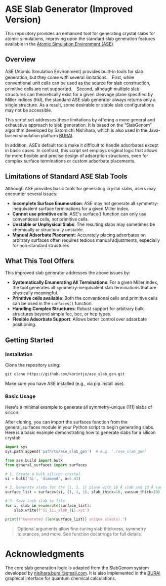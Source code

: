 # ASE Slab Generator (Improved Version)

This repository provides an enhanced tool for generating crystal slabs for atomic simulations, improving upon the standard slab generation features available in the [Atomic Simulation Environment (ASE)](https://wiki.fysik.dtu.dk/ase/).

## Overview

ASE (Atomic Simulation Environment) provides built-in tools for slab generation, but they come with several limitations.　First, while conventional unit cells can be used as the source for slab construction, primitive cells are not supported.　Second, although multiple slab structures can theoretically exist for a given cleavage plane specified by Miller indices (hkl), the standard ASE slab generator always returns only a single structure. As a result, some desirable or stable slab configurations may not be accessible.

This script set addresses these limitations by offering a more general and exhaustive approach to slab generation. It is based on the “SlabGenom” algorithm developed by Satomichi Nishihara, which is also used in the Java-based simulation platform [BURAI](https://github.com/BURAI-team/burai).

In addition, ASE’s default tools make it difficult to handle adsorbates except in basic cases. In contrast, this script set employs original logic that allows for more flexible and precise design of adsorption structures, even for complex surface terminations or custom adsorbate placements.

## Limitations of Standard ASE Slab Tools

Although ASE provides basic tools for generating crystal slabs, users may encounter several issues:

- **Incomplete Surface Enumeration**: ASE may not generate all symmetry-inequivalent surface terminations for a given Miller index.
- **Cannot use primitive cells**: ASE's surface() function can only use conventional cells, not primitive cells.
- **Unstable or Unphysical Slabs**: The resulting slabs may sometimes be chemically or structurally unstable.
- **Manual Adsorbate Placement**: Accurately placing adsorbates on arbitrary surfaces often requires tedious manual adjustments, especially for non-standard structures.

## What This Tool Offers

This improved slab generator addresses the above issues by:

- **Systematically Enumerating All Terminations**: For a given Miller index, the tool generates all symmetry-inequivalent slab terminations that are physically meaningful.
- **Primitive cells available**: Both the conventional cells and primitive cells can be used in the `surfaces()` function.
- **Handling Complex Structures**: Robust support for arbitrary bulk structures beyond simple fcc, bcc, or hcp types.
- **Flexible Adsorbate Support**: Allows better control over adsorbate positioning.

## Getting Started

### Installation

Clone the repository using:

```bash
git clone https://github.com/korintje/ase_slab_gen.git
```

Make sure you have ASE installed (e.g., via pip install ase).

### Basic Usage

Here's a minimal example to generate all symmetry-unique (111) slabs of silicon:

After cloning, you can import the surfaces function from the general_surfaces module in your Python script to begin generating slabs.
Here is a basic example demonstrating how to generate slabs for a silicon crystal:

```python
import sys
sys.path.append('path/to/ase_slab_gen')  # e.g. './ase_slab_gen'

from ase.build import bulk
from general_surfaces import surfaces

# 1. Create a bulk silicon crystal
si = bulk('Si', 'diamond', a=5.43)

# 2. Generate slabs for the (1, 1, 1) plane with 10 Å slab and 10 Å vacuum
surface_list = surfaces(si, (1, 1, 1), slab_thick=10, vacuum_thick=10)

# 3. Save each slab to file
for i, slab in enumerate(surface_list):
    slab.write(f'Si_111_slab_{i}.xyz')

print(f"Generated {len(surface_list)} unique slab(s).")
```
> Optional arguments allow fine-tuning slab thickness, symmetry tolerances, and more. See function docstrings for full details.

# Acknowledgments
The core slab generation logic is adapted from the SlabGenom system developed by nisihara.burai@gmail.com. It is also implemented in the [BURAI](https://github.com/BURAI-team/burai) graphical interface for quantum chemical calculations.
